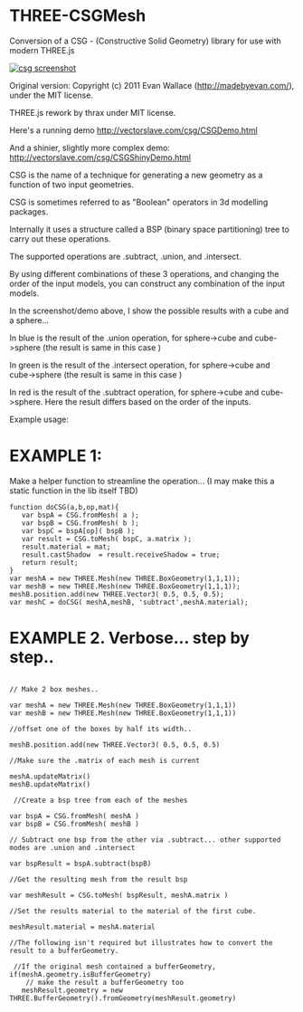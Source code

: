 # THREE-CSGMesh
Conversion of a CSG - (Constructive Solid Geometry) library for use with modern THREE.js

[![csg screenshot](https://raw.githubusercontent.com/manthrax/THREE-CSGMesh/master/CSGScreenShot.png)](#screenshot)

Original version: 
Copyright (c) 2011 Evan Wallace (http://madebyevan.com/), under the MIT license.

THREE.js rework by thrax under MIT license.

Here's a running demo
http://vectorslave.com/csg/CSGDemo.html


And a shinier, slightly more complex demo:
http://vectorslave.com/csg/CSGShinyDemo.html

CSG is the name of a technique for generating a new geometry as a function of two input geometries.

CSG is sometimes referred to as "Boolean" operators in 3d modelling packages.

Internally it uses a structure called a BSP (binary space partitioning) tree to carry out these operations.

The supported operations are .subtract, .union, and .intersect.

By using different combinations of these 3 operations, and changing the order of the input models, you can construct any combination of the input models.

In the screenshot/demo above, I show the possible results with a cube and a sphere...

In blue is the result of the .union operation, for  sphere->cube and cube->sphere (the result is same in this case )

In green is the result of the .intersect operation, for  sphere->cube and cube->sphere (the result is same in this case )

In red is the result of the .subtract operation, for  sphere->cube and cube->sphere. Here the result differs based on the order of the inputs.

Example usage:

# EXAMPLE 1:
Make a helper function to streamline the operation... (I may make this a static function in the lib itself TBD)
```
function doCSG(a,b,op,mat){
   var bspA = CSG.fromMesh( a );
   var bspB = CSG.fromMesh( b );
   var bspC = bspA[op]( bspB );
   var result = CSG.toMesh( bspC, a.matrix );
   result.material = mat;
   result.castShadow  = result.receiveShadow = true;
   return result;
}
var meshA = new THREE.Mesh(new THREE.BoxGeometry(1,1,1));
var meshB = new THREE.Mesh(new THREE.BoxGeometry(1,1,1));
meshB.position.add(new THREE.Vector3( 0.5, 0.5, 0.5);
var meshC = doCSG( meshA,meshB, 'subtract',meshA.material);
```

# EXAMPLE 2. Verbose... step by step..
```

// Make 2 box meshes.. 

var meshA = new THREE.Mesh(new THREE.BoxGeometry(1,1,1))
var meshB = new THREE.Mesh(new THREE.BoxGeometry(1,1,1))

//offset one of the boxes by half its width..

meshB.position.add(new THREE.Vector3( 0.5, 0.5, 0.5)

//Make sure the .matrix of each mesh is current

meshA.updateMatrix()                                     
meshB.updateMatrix()

 //Create a bsp tree from each of the meshes
 
var bspA = CSG.fromMesh( meshA )                        
var bspB = CSG.fromMesh( meshB )

// Subtract one bsp from the other via .subtract... other supported modes are .union and .intersect
 
var bspResult = bspA.subtract(bspB)

//Get the resulting mesh from the result bsp

var meshResult = CSG.toMesh( bspResult, meshA.matrix )

//Set the results material to the material of the first cube.

meshResult.material = meshA.material

//The following isn't required but illustrates how to convert the result to a bufferGeometry.

 //If the original mesh contained a bufferGeometry,
if(meshA.geometry.isBufferGeometry)
    // make the result a bufferGeometry too
   meshResult.geometry = new THREE.BufferGeometry().fromGeometry(meshResult.geometry)

```



